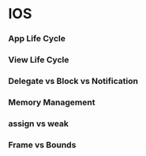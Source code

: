 # IOS

### App Life Cycle
### View Life Cycle
### Delegate vs Block vs Notification
### Memory Management
### assign vs weak
### Frame vs Bounds
